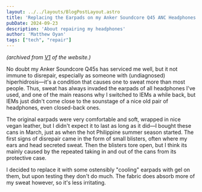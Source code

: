 ```yaml
---
layout: ../../layouts/BlogPostLayout.astro
title: 'Replacing the Earpads on my Anker Soundcore Q45 ANC Headphones'
pubDate: 2024-09-23
description: 'About repairing my headphones'
author: 'Matthew Oyan'
tags: ["tech", "repair"]
---
```


_(archived from [V1](https://web.archive.org/web/20241005154048/https://sgtlighttree.github.io/mywebsite/) of the website.)_

No doubt my Anker Soundcore Q45s has serviced me well, but it not immune to disrepair, especially as someone with (undiagnosed) hiperhidrosis—it's a condition that causes one to sweat more than most people. Thus, sweat has always invaded the earpads of all headphones I've used, and one of the main reasons why I switched to IEMs a while back, but IEMs just didn't come close to the sounstage of a nice old pair of headphones, even closed-back ones.

The original earpads were very comfortable and soft, wrapped in nice vegan leather, but I didn't expect it to last as long as it did—I bought these cans in March, just as when the hot Philippine summer season started. The first signs of disrepair came in the form of small blisters, often where my ears and head secreted sweat. Then the blisters tore open, but I think its mainly caused by the repeated taking in and out of the cans from its protective case.

I decided to replace it with some ostensibly "cooling" earpads with gel on them, but upon testing they don't do much. The fabric does absorb more of my sweat however, so it's less irritating.
